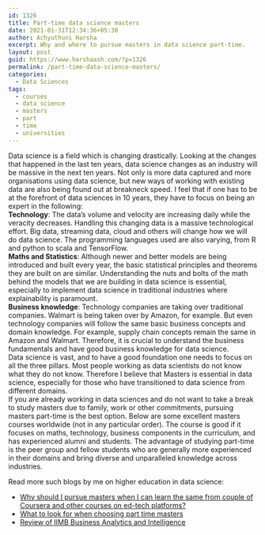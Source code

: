 ```yaml
---
id: 1326
title: Part-time data science masters
date: 2021-01-31T12:34:36+05:30
author: Achyuthuni Harsha
excerpt: Why and where to pursue masters in data science part-time.
layout: post
guid: https://www.harshaash.com/?p=1326
permalink: /part-time-data-science-masters/
categories:
  - Data Sciences
tags:
  - courses
  - data science
  - masters
  - part
  - time
  - universities
---
```

 Data science is a field which is changing drastically. Looking at the changes that happened in the last ten years, data science changes as an industry will be massive in the next ten years. Not only is more data captured and more organisations using data science, but new ways of working with existing data are also being found out at breakneck speed. I feel that if one has to be at the forefront of data sciences in 10 years, they have to focus on being an expert in the following:  
**Technology**: The data&#8217;s volume and velocity are increasing daily while the veracity decreases. Handling this changing data is a massive technological effort. Big data, streaming data, cloud and others will change how we will do data science. The programming languages used are also varying, from R and python to scala and TensorFlow.  
**Maths and Statistics**: Although newer and better models are being introduced and built every year, the basic statistical principles and theorems they are built on are similar. Understanding the nuts and bolts of the math behind the models that we are building in data science is essential, especially to implement data science in traditional industries where explainability is paramount.  
**Business knowledge**: Technology companies are taking over traditional companies. Walmart is being taken over by Amazon, for example. But even technology companies will follow the same basic business concepts and domain knowledge. For example, supply chain concepts remain the same in Amazon and Walmart. Therefore, it is crucial to understand the business fundamentals and have good business knowledge for data science.  
Data science is vast, and to have a good foundation one needs to focus on all the three pillars. Most people working as data scientists do not know what they do not know. Therefore I believe that Masters is essential in data science, especially for those who have transitioned to data science from different domains.  
If you are already working in data sciences and do not want to take a break to study masters due to family, work or other commitments, pursuing masters part-time is the best option. Below are some excellent masters courses worldwide (not in any particular order). The course is good if it focuses on maths, technology, business components in the curriculum, and has experienced alumni and students. The advantage of studying part-time is the peer group and fellow students who are generally more experienced in their domains and bring diverse and unparalleled knowledge across industries. 

Read more such blogs by me on higher education in data science:

  * <a href="https://www.imperial.ac.uk/business-school/blogs/student-blog/why-you-should-study-online-masters-business-analytics-over-short-course/" rel="noopener" target="_blank">Why should I pursue masters when I can learn the same from couple of Coursera and other courses on ed-tech platforms?</a>
  * <a href = "https://www.imperial.ac.uk/business-school/blogs/student-blog/what-look-when-choosing-part-time-masters-programme/">What to look for when choosing part time masters</a>
  * [Review of IIMB Business Analytics and Intelligence](https://www.harshaash.com/iim-b-business-analytics-and-intelligence/)